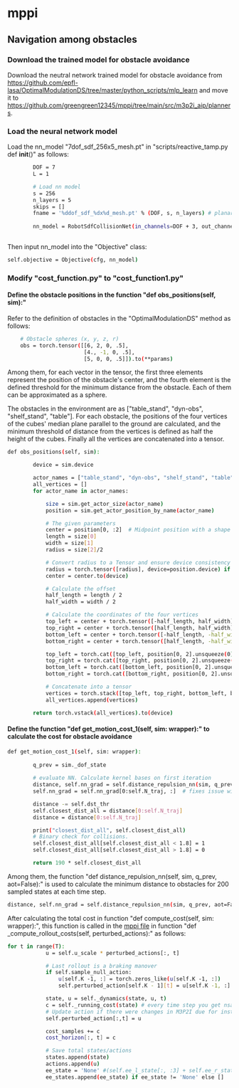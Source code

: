 # mppi

## Navigation among obstacles
### Download the trained model for obstacle avoidance
Download the neutral network trained model for obstacle avoidance from https://github.com/epfl-lasa/OptimalModulationDS/tree/master/python_scripts/mlp_learn and move it to https://github.com/greengreen12345/mppi/tree/main/src/m3p2i_aip/planners. 

### Load the neural network model
Load the nn_model "7dof_sdf_256x5_mesh.pt" in "scripts/reactive_tamp.py def __init__()" as follows:
````bash
        DOF = 7
        L = 1

        # Load nn model
        s = 256
        n_layers = 5
        skips = []
        fname = '%ddof_sdf_%dx%d_mesh.pt' % (DOF, s, n_layers) # planar robot
        
        nn_model = RobotSdfCollisionNet(in_channels=DOF + 3, out_channels=DOF, layers=[s] * n_layers, skips=skips)
       
````
Then input nn_model into the "Objective" class:
````bash
self.objective = Objective(cfg, nn_model)
````

### Modify "cost_function.py" to "cost_function1.py"
#### Define the obstacle positions in the function "def obs_positions(self, sim):"
Refer to the definition of obstacles in the "OptimalModulationDS" method as follows: 
````bash
    # Obstacle spheres (x, y, z, r)
    obs = torch.tensor([[6, 2, 0, .5],
                        [4., -1, 0, .5],
                        [5, 0, 0, .5]]).to(**params)
````
Among them, for each vector in the tensor, the first three elements represent the position of the obstacle's center, and the fourth element is the defined threshold for the minimum distance from the obstacle. Each of them can be approximated as a sphere.

The obstacles in the environment are as ["table_stand", "dyn-obs", "shelf_stand", "table"]. For each obstacle, the positions of the four vertices of the cubes' median plane parallel to the ground are calculated, and the minimum threshold of distance from the vertices is defined as half the height of the cubes. Finally all the vertices are concatenated into a tensor.

````bash
def obs_positions(self, sim):

        device = sim.device

        actor_names = ["table_stand", "dyn-obs", "shelf_stand", "table"]
        all_vertices = []
        for actor_name in actor_names:

            size = sim.get_actor_size(actor_name)
            position = sim.get_actor_position_by_name(actor_name)

            # The given parameters
            center = position[0, :2]  # Midpoint position with a shape of (2,)
            length = size[0]  
            width = size[1]  
            radius = size[2]/2

            # Convert radius to a Tensor and ensure device consistency
            radius = torch.tensor([radius], device=position.device) if not isinstance(radius, torch.Tensor) else radius
            center = center.to(device)

            # Calculate the offset
            half_length = length / 2
            half_width = width / 2

            # Calculate the coordinates of the four vertices
            top_left = center + torch.tensor([-half_length, half_width], device=device)
            top_right = center + torch.tensor([half_length, half_width], device=device)
            bottom_left = center + torch.tensor([-half_length, -half_width], device=device)
            bottom_right = center + torch.tensor([half_length, -half_width], device=device)

            top_left = torch.cat([top_left, position[0, 2].unsqueeze(0), radius])
            top_right = torch.cat([top_right, position[0, 2].unsqueeze(0), radius])
            bottom_left = torch.cat([bottom_left, position[0, 2].unsqueeze(0), radius])
            bottom_right = torch.cat([bottom_right, position[0, 2].unsqueeze(0), radius])

            # Concatenate into a tensor
            vertices = torch.stack([top_left, top_right, bottom_left, bottom_right], dim=0)
            all_vertices.append(vertices)

        return torch.vstack(all_vertices).to(device)
````

#### Define the function "def get_motion_cost_1(self, sim: wrapper):" to calculate the cost for obstacle avoidance

````bash
def get_motion_cost_1(self, sim: wrapper):
        
        q_prev = sim._dof_state
        
        # evaluate NN. Calculate kernel bases on first iteration
        distance, self.nn_grad = self.distance_repulsion_nn(sim, q_prev, aot=False)
        self.nn_grad = self.nn_grad[0:self.N_traj, :]  # fixes issue with aot_function cache

        distance -= self.dst_thr
        self.closest_dist_all = distance[0:self.N_traj]
        distance = distance[0:self.N_traj]

        print("closest_dist_all", self.closest_dist_all)
        # Binary check for collisions.
        self.closest_dist_all[self.closest_dist_all < 1.8] = 1
        self.closest_dist_all[self.closest_dist_all > 1.8] = 0

        return 190 * self.closest_dist_all
````
Among them, the function "def distance_repulsion_nn(self, sim, q_prev, aot=False):" is used to calculate the minimum distance to obstacles for 200 sampled states at each time step.     

````bash
distance, self.nn_grad = self.distance_repulsion_nn(sim, q_prev, aot=False)  
````


After calculating the total cost in function "def compute_cost(self, sim: wrapper):", this function is called in the [mppi file](https://github.com/greengreen12345/mppi/blob/main/src/m3p2i_aip/planners/motion_planner/mppi.py#L309) in function "def _compute_rollout_costs(self, perturbed_actions):" as follows:

````bash
for t in range(T):
            u = self.u_scale * perturbed_actions[:, t]

            # Last rollout is a braking manover
            if self.sample_null_action:
                u[self.K -1, :] = torch.zeros_like(u[self.K -1, :])
                self.perturbed_action[self.K - 1][t] = u[self.K -1, :]

            state, u = self._dynamics(state, u, t)
            c = self._running_cost(state) # every time step you get nsamples cost, we need that as output for the discount factor
            # Update action if there were changes in M3P2I due for instance to suction constraints
            self.perturbed_action[:,t] = u

            cost_samples += c
            cost_horizon[:, t] = c 

            # Save total states/actions
            states.append(state)
            actions.append(u)
            ee_state = 'None' #(self.ee_l_state[:, :3] + self.ee_r_state[:, :3])/2 if self.ee_l_state != 'None' else 'None'
            ee_states.append(ee_state) if ee_state != 'None' else []
````
